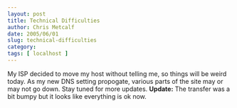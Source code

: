 ```yaml
---
layout: post
title: Technical Difficulties
author: Chris Metcalf
date: 2005/06/01
slug: technical-difficulties
category: 
tags: [ localhost ]
---
```


My ISP decided to move my host without telling me, so things will be weird today. As my new DNS setting propogate, various parts of the site may or may not go down.
Stay tuned for more updates.
<strong>Update:</strong> The transfer was a bit bumpy but it looks like everything is ok now.
